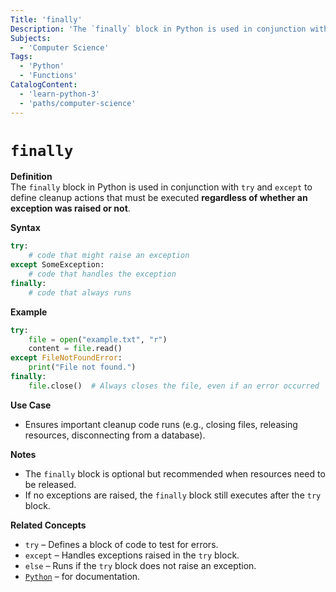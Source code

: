 ```yaml
---
Title: 'finally'
Description: 'The `finally` block in Python is used in conjunction with `try` and `except` to define cleanup actions that must be executed regardless of whether an exception was raised or not'
Subjects:
  - 'Computer Science'
Tags:
  - 'Python'
  - 'Functions'
CatalogContent:
  - 'learn-python-3'
  - 'paths/computer-science'
---
```


# `finally`

**Definition**  
The `finally` block in Python is used in conjunction with `try` and `except` to define cleanup actions that must be executed **regardless of whether an exception was raised or not**.

**Syntax**
```python
try:
    # code that might raise an exception
except SomeException:
    # code that handles the exception
finally:
    # code that always runs
```

**Example**
```python
try:
    file = open("example.txt", "r")
    content = file.read()
except FileNotFoundError:
    print("File not found.")
finally:
    file.close()  # Always closes the file, even if an error occurred
```

**Use Case**
- Ensures important cleanup code runs (e.g., closing files, releasing resources, disconnecting from a database).

**Notes**
- The `finally` block is optional but recommended when resources need to be released.
- If no exceptions are raised, the `finally` block still executes after the `try` block.

**Related Concepts**
- `try` – Defines a block of code to test for errors.
- `except` – Handles exceptions raised in the `try` block.
- `else` – Runs if the `try` block does not raise an exception.
- [`Python`](https://docs.python.org/3/tutorial/errors.html) – for documentation.



